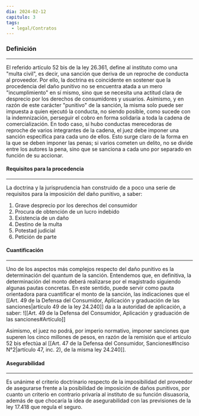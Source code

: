 ```yaml
---
dia: 2024-02-12
capitulo: 3
tags:
  - legal/Contratos
---
```

### Definición
---
El referido artículo 52 bis de la ley 26.361, define al instituto como una "multa civil", es decir, una sanción que deriva de un reproche de conducta al proveedor. Por ello, la doctrina es coincidente en sostener que la procedencia del daño punitivo no se encuentra atada a un mero "incumplimiento" en sí mismo, sino que se necesita una actitud clara de desprecio por los derechos de consumidores y usuarios. Asimismo, y en razón de este carácter "punitivo" de la sanción, la misma solo puede ser impuesta a quien ejecutó la conducta, no siendo posible, como sucede con la indemnización, perseguir el cobro en forma solidaria a toda la cadena de comercialización. En todo caso, si hubo conductas merecedoras de reproche de varios integrantes de la cadena, el juez debe imponer una sanción específica para cada uno de ellos. Esto surge claro de la forma en la que se deben imponer las penas; si varios cometen un delito, no se divide entre los autores la pena, sino que se sanciona a cada uno por separado en función de su accionar.

#### Requisitos para la procedencia
---
La doctrina y la jurisprudencia han construido de a poco una serie de requisitos para la imposición del daño punitivo, a saber:
1) Grave desprecio por los derechos del consumidor
2) Procura de obtención de un lucro indebido
3) Existencia de un daño
4) Destino de la multa
5) Potestad judicial
6) Petición de parte

#### Cuantificación
---
Uno de los aspectos más complejos respecto del daño punitivo es la determinación del quantum de la sanción. Entendemos que, en definitiva, la determinación del monto deberá realizarse por el magistrado siguiendo algunas pautas concretas. En este sentido, puede servir como pauta orientadora para cuantificar el monto de la sanción, las indicaciones que el [[Art. 49 de la Defensa del Consumidor, Aplicación y graduación de las sanciones|artículo 49 de la ley 24.240]] da a la autoridad de aplicación, a saber:
![[Art. 49 de la Defensa del Consumidor, Aplicación y graduación de las sanciones#Artículo]]

Asimismo, el juez no podrá, por imperio normativo, imponer sanciones que superen los cinco millones de pesos, en razón de la remisión que el artículo 52 bis efectúa al [[Art. 47 de la Defensa del Consumidor, Sanciones#Inciso N°2|artículo 47, inc. 2), de la misma ley 24.240]].

#### Asegurabilidad
---
Es unánime el criterio doctrinario respecto de la imposibilidad del proveedor de asegurarse frente a la posibilidad de imposición de daños punitivos, por cuanto un criterio en contrario privaría al instituto de su función disuasoria, además de que chocaría la idea de asegurabilidad con las previsiones de la ley 17.418 que regula el seguro.